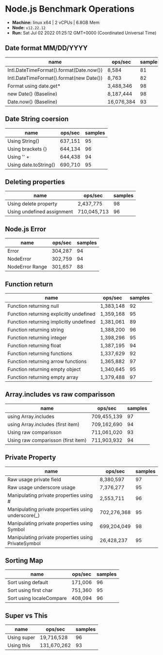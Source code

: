 # Node.js Benchmark Operations

* __Machine:__ linux x64 | 2 vCPUs | 6.8GB Mem
* __Node:__ `v12.22.12`
* __Run:__ Sat Jul 02 2022 01:25:12 GMT+0000 (Coordinated Universal Time)


## Date format MM/DD/YYYY

|name|ops/sec|samples|
|-|-|-|
|Intl.DateTimeFormat().format(Date.now())|8,584|81|
|Intl.DateTimeFormat().format(new Date())|8,763|82|
|Format using date.get*|3,488,346|98|
|new Date() (Baseline)|8,187,444|98|
|Date.now() (Baseline)|16,076,384|93|

## Date String coersion

|name|ops/sec|samples|
|-|-|-|
|Using String()|637,151|95|
|Using brackets {}|644,134|96|
|Using '' + |644,438|94|
|Using date.toString()|690,710|95|

## Deleting properties

|name|ops/sec|samples|
|-|-|-|
|Using delete property|2,437,775|98|
|Using undefined assignment|710,045,713|96|

## Node.js Error

|name|ops/sec|samples|
|-|-|-|
|Error|304,287|94|
|NodeError|302,759|94|
|NodeError Range|301,657|88|

## Function return

|name|ops/sec|samples|
|-|-|-|
|Function returning null|1,383,148|92|
|Function returning explicitly undefined|1,359,168|95|
|Function returning implicitly undefined|1,381,061|89|
|Function returning string|1,388,200|96|
|Function returning integer|1,398,296|95|
|Function returning float|1,387,195|94|
|Function returning functions|1,337,629|92|
|Function returning arrow functions|1,365,882|97|
|Function returning empty object|1,340,645|95|
|Function returning empty array|1,379,488|97|

## Array.includes vs raw comparisson

|name|ops/sec|samples|
|-|-|-|
|using Array.includes|709,455,139|97|
|using Array.includes (first item)|709,162,690|94|
|Using raw comparisson|711,061,020|93|
|Using raw comparisson (first item)|711,903,932|94|


## Private Property

|name|ops/sec|samples|
|-|-|-|
|Raw usage private field|8,380,597|97|
|Raw usage underscore usage|7,376,277|95|
|Manipulating private properties using #|2,553,711|96|
|Manipulating private properties using underscore(_)|702,276,368|95|
|Manipulating private properties using Symbol|699,204,049|98|
|Manipulating private properties using PrivateSymbol|26,428,237|95|

## Sorting Map

|name|ops/sec|samples|
|-|-|-|
|Sort using default|171,006|96|
|Sort using first char|751,360|95|
|Sort using localeCompare|408,094|96|



## Super vs This

|name|ops/sec|samples|
|-|-|-|
|Using super|19,716,528|96|
|Using this|131,670,262|93|
